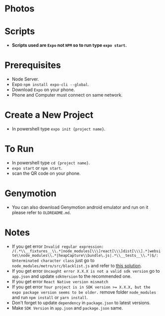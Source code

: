 # Photos

# Scripts
* **Scripts used are `Expo` not `NPM` so to run type `expo start`.**
# Prerequisites  
* Node Server.
* Expo `npm install expo-cli --global`.
* Download `Expo` on your phone.
* Phone and Computer must connect on same network. 


# Create a New Project
* In powershell type `expo init {project name}`.

# To Run
* In powershell type `cd {project name}`.
* `expo start` or `npm start`.
* scan the QR code on your phone.

# Genymotion
* You can also download Genymotion android emulator and run on it please refer to `OLDREADME.md`.

# Notes
* If you get error `Invalid regular expression: /(.*\\__fixtures__\\.*|node_modules[\\\]react[\\\]dist[\\\].*|website\\node_modules\\.*|heapCapture\\bundle\.js|.*\\__tests__\\.*)$/: Unterminated character class` just go to `node_modules/metro/src/blacklist.js` and refer to [this solution](https://stackoverflow.com/questions/59099456/metro-config-node-modules-not-found-in-react-native-project).
* If you get error `Uncaught error X.X.X is not a valid sdk version` go to `app.json` and update `sdkVersion` to the recommended one.
* If you get error `React Native version mismatch` 
* If you get error `Your project is in SDK version >= X.X.X, but the expo package version seems to be older.` remove folder `node_modules` and run `npm install` or `yarn install`.
* Don't forget to update `dependency` in `package.json` to latest versions. 
* Make `SDK Version` in `app.json` and `package.json` same.
